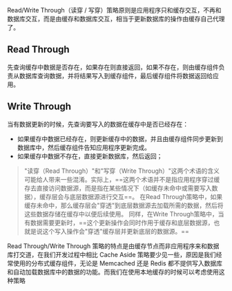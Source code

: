 Read/Write Through（读穿 / 写穿）策略原则是应用程序只和缓存交互，不再和数据库交互，而是由缓存和数据库交互，相当于更新数据库的操作由缓存自己代理了。

## Read Through

先查询缓存中数据是否存在，如果存在则直接返回，如果不存在，则由缓存组件负责从数据库查询数据，并将结果写入到缓存组件，最后缓存组件将数据返回给应用。

## Write Through

当有数据更新的时候，先查询要写入的数据在缓存中是否已经存在：

- 如果缓存中数据已经存在，则更新缓存中的数据，并且由缓存组件同步更新到数据库中，然后缓存组件告知应用程序更新完成。
- 如果缓存中数据不存在，直接更新数据库，然后返回；

> "读穿（Read Through）"和"写穿（Write Through）"这两个术语的含义可能给人带来一些混淆。实际上，==这两个术语并不是指应用程序穿过缓存去直接访问数据源，而是指在某些情况下（如缓存未命中或需要写入数据），缓存层会与底层数据源进行交互==。 在Read Through策略中，如果缓存未命中，那么缓存层会"穿透"到底层数据源去加载所需的数据，然后将这些数据存储在缓存中以便后续使用。 同样，在Write Through策略中，当有数据需要更新时，==这个更新操作会同时作用于缓存和底层数据源，也就是说这个写入操作会"穿透"缓存层并更新底层的数据源。==

Read Through/Write Through 策略的特点是由缓存节点而非应用程序来和数据库打交道，在我们开发过程中相比 Cache Aside 策略要少见一些，原因是我们经常使用的分布式缓存组件，无论是 Memcached 还是 Redis 都不提供写入数据库和自动加载数据库中的数据的功能。而我们在使用本地缓存的时候可以考虑使用这种策略